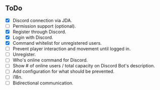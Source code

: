## ToDo
- [x] Discord connection via JDA.
- [ ] Permission support (optional).
- [x] Register through Discord.
- [x] Login with Discord.
- [x] Command whitelist for unregistered users.
- [ ] Prevent player interaction and movement until logged in.
- [ ] Unregister.
- [ ] Who's online command for Discord.
- [ ] Show # of online users / total capacity on Discord Bot's description.
- [ ] Add configuration for what should be prevented.
- [ ] i18n.
- [ ] Bidirectional communication.
